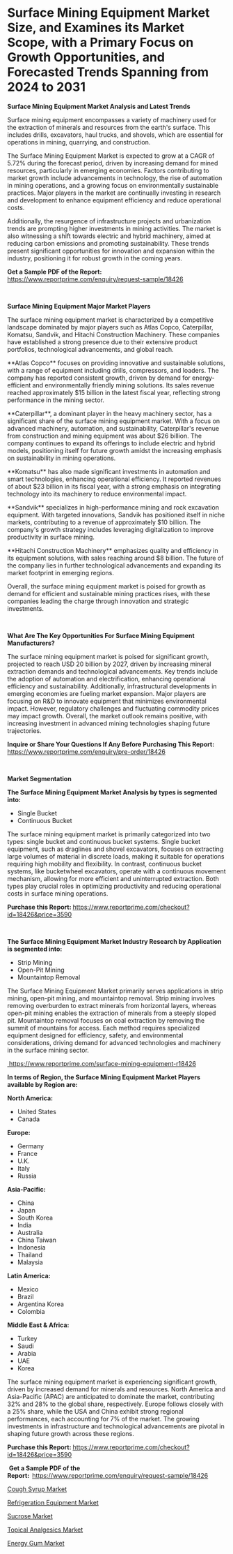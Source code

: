 <p><h1>Surface Mining Equipment Market Size, and Examines its Market Scope, with a Primary Focus on Growth Opportunities, and Forecasted Trends Spanning from 2024 to 2031</h1></p><p><strong>Surface Mining Equipment Market Analysis and Latest Trends</strong></p>
<p><p>Surface mining equipment encompasses a variety of machinery used for the extraction of minerals and resources from the earth's surface. This includes drills, excavators, haul trucks, and shovels, which are essential for operations in mining, quarrying, and construction.</p><p>The Surface Mining Equipment Market is expected to grow at a CAGR of 5.72% during the forecast period, driven by increasing demand for mined resources, particularly in emerging economies. Factors contributing to market growth include advancements in technology, the rise of automation in mining operations, and a growing focus on environmentally sustainable practices. Major players in the market are continually investing in research and development to enhance equipment efficiency and reduce operational costs.</p><p>Additionally, the resurgence of infrastructure projects and urbanization trends are prompting higher investments in mining activities. The market is also witnessing a shift towards electric and hybrid machinery, aimed at reducing carbon emissions and promoting sustainability. These trends present significant opportunities for innovation and expansion within the industry, positioning it for robust growth in the coming years.</p></p>
<p><strong>Get a Sample PDF of the Report:&nbsp;</strong> <a href="https://www.reportprime.com/enquiry/request-sample/18426?utm_campaign=1109&utm_medium=2&utm_source=Github&utm_content=ia&utm_term=21112024&utm_id=surface-mining-equipment">https://www.reportprime.com/enquiry/request-sample/18426</a></p>
<p>&nbsp;</p>
<p><strong>Surface Mining Equipment Major Market Players</strong></p>
<p><p>The surface mining equipment market is characterized by a competitive landscape dominated by major players such as Atlas Copco, Caterpillar, Komatsu, Sandvik, and Hitachi Construction Machinery. These companies have established a strong presence due to their extensive product portfolios, technological advancements, and global reach.</p><p>**Atlas Copco** focuses on providing innovative and sustainable solutions, with a range of equipment including drills, compressors, and loaders. The company has reported consistent growth, driven by demand for energy-efficient and environmentally friendly mining solutions. Its sales revenue reached approximately $15 billion in the latest fiscal year, reflecting strong performance in the mining sector.</p><p>**Caterpillar**, a dominant player in the heavy machinery sector, has a significant share of the surface mining equipment market. With a focus on advanced machinery, automation, and sustainability, Caterpillar's revenue from construction and mining equipment was about $26 billion. The company continues to expand its offerings to include electric and hybrid models, positioning itself for future growth amidst the increasing emphasis on sustainability in mining operations.</p><p>**Komatsu** has also made significant investments in automation and smart technologies, enhancing operational efficiency. It reported revenues of about $23 billion in its fiscal year, with a strong emphasis on integrating technology into its machinery to reduce environmental impact.</p><p>**Sandvik** specializes in high-performance mining and rock excavation equipment. With targeted innovations, Sandvik has positioned itself in niche markets, contributing to a revenue of approximately $10 billion. The company's growth strategy includes leveraging digitalization to improve productivity in surface mining.</p><p>**Hitachi Construction Machinery** emphasizes quality and efficiency in its equipment solutions, with sales reaching around $8 billion. The future of the company lies in further technological advancements and expanding its market footprint in emerging regions.</p><p>Overall, the surface mining equipment market is poised for growth as demand for efficient and sustainable mining practices rises, with these companies leading the charge through innovation and strategic investments.</p></p>
<p>&nbsp;</p>
<p><strong>What Are The Key Opportunities For Surface Mining Equipment Manufacturers?</strong></p>
<p><p>The surface mining equipment market is poised for significant growth, projected to reach USD 20 billion by 2027, driven by increasing mineral extraction demands and technological advancements. Key trends include the adoption of automation and electrification, enhancing operational efficiency and sustainability. Additionally, infrastructural developments in emerging economies are fueling market expansion. Major players are focusing on R&D to innovate equipment that minimizes environmental impact. However, regulatory challenges and fluctuating commodity prices may impact growth. Overall, the market outlook remains positive, with increasing investment in advanced mining technologies shaping future trajectories.</p></p>
<p><strong>Inquire or Share Your Questions If Any Before Purchasing This Report:</strong> <a href="https://www.reportprime.com/enquiry/pre-order/18426?utm_campaign=1109&utm_medium=2&utm_source=Github&utm_content=ia&utm_term=21112024&utm_id=surface-mining-equipment">https://www.reportprime.com/enquiry/pre-order/18426</a></p>
<p>&nbsp;</p>
<p><strong>Market Segmentation</strong></p>
<p><strong>The Surface Mining Equipment Market Analysis by types is segmented into:</strong></p>
<p><ul><li>Single Bucket</li><li>Continuous Bucket</li></ul></p>
<p><p>The surface mining equipment market is primarily categorized into two types: single bucket and continuous bucket systems. Single bucket equipment, such as draglines and shovel excavators, focuses on extracting large volumes of material in discrete loads, making it suitable for operations requiring high mobility and flexibility. In contrast, continuous bucket systems, like bucketwheel excavators, operate with a continuous movement mechanism, allowing for more efficient and uninterrupted extraction. Both types play crucial roles in optimizing productivity and reducing operational costs in surface mining operations.</p></p>
<p><strong>Purchase this Report:&nbsp;</strong><a href="https://www.reportprime.com/checkout?id=18426&price=3590&utm_campaign=1109&utm_medium=2&utm_source=Github&utm_content=ia&utm_term=21112024&utm_id=surface-mining-equipment">https://www.reportprime.com/checkout?id=18426&price=3590</a></p>
<p>&nbsp;</p>
<p><strong>The Surface Mining Equipment Market Industry Research by Application is segmented into:</strong></p>
<p><ul><li>Strip Mining</li><li>Open-Pit Mining</li><li>Mountaintop Removal</li></ul></p>
<p><p>The Surface Mining Equipment Market primarily serves applications in strip mining, open-pit mining, and mountaintop removal. Strip mining involves removing overburden to extract minerals from horizontal layers, whereas open-pit mining enables the extraction of minerals from a steeply sloped pit. Mountaintop removal focuses on coal extraction by removing the summit of mountains for access. Each method requires specialized equipment designed for efficiency, safety, and environmental considerations, driving demand for advanced technologies and machinery in the surface mining sector.</p></p>
<p><a href="https://www.reportprime.com/surface-mining-equipment-r18426?utm_campaign=1109&utm_medium=2&utm_source=Github&utm_content=ia&utm_term=21112024&utm_id=surface-mining-equipment">&nbsp;https://www.reportprime.com/surface-mining-equipment-r18426</a></p>
<p><strong>In terms of Region, the Surface Mining Equipment Market Players available by Region are:</strong></p>
<p>
    <p> <strong> North America: </strong>
        <ul>
            <li>United States</li>
            <li>Canada</li>
        </ul>
        </p> 
    <p> <strong> Europe: </strong>
        <ul>
            <li>Germany</li>
            <li>France</li>
            <li>U.K.</li>
            <li>Italy</li>
            <li>Russia</li>
        </ul>
        </p> 
    <p> <strong> Asia-Pacific: </strong>
        <ul>
            <li>China</li>
            <li>Japan</li>
            <li>South Korea</li>
            <li>India</li>
            <li>Australia</li>
            <li>China Taiwan</li>
            <li>Indonesia</li>
            <li>Thailand</li>
            <li>Malaysia</li>
        </ul>
        </p> 
    <p> <strong> Latin America: </strong>
        <ul>
            <li>Mexico</li>
            <li>Brazil</li>
            <li>Argentina Korea</li>
            <li>Colombia</li>
        </ul>
        </p> 
    <p> <strong> Middle East & Africa: </strong>
        <ul>
            <li>Turkey</li>
            <li>Saudi</li>
            <li>Arabia</li>
            <li>UAE</li>
            <li>Korea</li>
        </ul>
    </p>
    </p>
<p><p>The surface mining equipment market is experiencing significant growth, driven by increased demand for minerals and resources. North America and Asia-Pacific (APAC) are anticipated to dominate the market, contributing 32% and 28% to the global share, respectively. Europe follows closely with a 25% share, while the USA and China exhibit strong regional performances, each accounting for 7% of the market. The growing investments in infrastructure and technological advancements are pivotal in shaping future growth across these regions.</p></p>
<p><strong>Purchase this Report: </strong><a href="https://www.reportprime.com/checkout?id=18426&price=3590&utm_campaign=1109&utm_medium=2&utm_source=Github&utm_content=ia&utm_term=21112024&utm_id=surface-mining-equipment">https://www.reportprime.com/checkout?id=18426&price=3590</a></p>
<p>&nbsp;<strong>Get a Sample PDF of the Report:&nbsp;&nbsp;</strong><a href="https://www.reportprime.com/enquiry/request-sample/18426?utm_campaign=1109&utm_medium=2&utm_source=Github&utm_content=ia&utm_term=21112024&utm_id=surface-mining-equipment">https://www.reportprime.com/enquiry/request-sample/18426</a></p>
<p><strong></strong></p>
<p><p><a href="https://issuu.com/reportprime-2/docs/cough-syrup-market-size-2030.pptx_d8c853b80c5b9e?utm_campaign=1109&utm_medium=2&utm_source=Github&utm_content=ia&utm_term=21112024&utm_id=surface-mining-equipment">Cough Syrup Market</a></p><p><a href="https://github.com/AshikRahman665/Market-Research-Report-List-1/blob/main/refrigeration-equipment-market.md?utm_campaign=1109&utm_medium=2&utm_source=Github&utm_content=ia&utm_term=21112024&utm_id=surface-mining-equipment">Refrigeration Equipment Market</a></p><p><a href="https://www.linkedin.com/pulse/future-demand-revenue-forecast-sucrose-market-43-cagr-from-eaqee?utm_campaign=1109&utm_medium=2&utm_source=Github&utm_content=ia&utm_term=21112024&utm_id=surface-mining-equipment">Sucrose Market</a></p><p><a href="https://issuu.com/reportprime-2/docs/topical-analgesics-market-size-2030_1eaf8c00ee1117?utm_campaign=1109&utm_medium=2&utm_source=Github&utm_content=ia&utm_term=21112024&utm_id=surface-mining-equipment">Topical Analgesics Market</a></p><p><a href="https://www.linkedin.com/pulse/energy-gum-market-size-trends-opportunities-challenges-period-cvnue?utm_campaign=1109&utm_medium=2&utm_source=Github&utm_content=ia&utm_term=21112024&utm_id=surface-mining-equipment">Energy Gum Market</a></p></p>